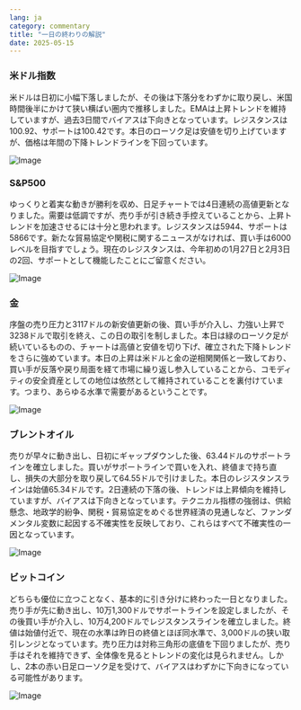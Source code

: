 ```yaml
---
lang: ja
category: commentary
title: "一日の終わりの解説"
date: 2025-05-15
---
```


### 米ドル指数

米ドルは日初に小幅下落しましたが、その後は下落分をわずかに取り戻し、米国時間後半にかけて狭い横ばい圏内で推移しました。EMAは上昇トレンドを維持していますが、過去3日間でバイアスは下向きとなっています。レジスタンスは100.92、サポートは100.42です。本日のローソク足は安値を切り上げていますが、価格は年間の下降トレンドラインを下回っています。

![Image](https://markleighedu.github.io/img/May-2025/15-May-2025/usdindex.jpg)

### S&P500

ゆっくりと着実な動きが勝利を収め、日足チャートでは4日連続の高値更新となりました。需要は低調ですが、売り手が引き続き手控えていることから、上昇トレンドを加速させるには十分と思われます。レジスタンスは5944、サポートは5866です。新たな貿易協定や関税に関するニュースがなければ、買い手は6000レベルを目指すでしょう。現在のレジスタンスは、今年初めの1月27日と2月3日の2回、サポートとして機能したことにご留意ください。

![Image](https://markleighedu.github.io/img/May-2025/15-May-2025/sp500.jpg)

### 金

序盤の売り圧力と3117ドルの新安値更新の後、買い手が介入し、力強い上昇で3238ドルで取引を終え、この日の取引を制しました。本日は緑のローソク足が続いているものの、チャートは高値と安値を切り下げ、確立された下降トレンドをさらに強めています。本日の上昇は米ドルと金の逆相関関係と一致しており、買い手が反落や戻り局面を経て市場に繰り返し参入していることから、コモディティの安全資産としての地位は依然として維持されていることを裏付けています。つまり、あらゆる水準で需要があるということです。

![Image](https://markleighedu.github.io/img/May-2025/15-May-2025/gold.jpg)

### ブレントオイル

売りが早々に動き出し、日初にギャップダウンした後、63.44ドルのサポートラインを確立しました。買いがサポートラインで買いを入れ、終値まで持ち直し、損失の大部分を取り戻して64.55ドルで引けました。本日のレジスタンスラインは始値65.34ドルです。2日連続の下落の後、トレンドは上昇傾向を維持していますが、バイアスは下向きとなっています。テクニカル指標の強弱は、供給懸念、地政学的紛争、関税・貿易協定をめぐる世界経済の見通しなど、ファンダメンタル変数に起因する不確実性を反映しており、これらはすべて不確実性の一因となっています。

![Image](https://markleighedu.github.io/img/May-2025/15-May-2025/brentoil.jpg)

### ビットコイン

どちらも優位に立つことなく、基本的に引き分けに終わった一日となりました。売り手が先に動き出し、10万1,300ドルでサポートラインを設定しましたが、その後買い手が介入し、10万4,200ドルでレジスタンスラインを確立しました。終値は始値付近で、現在の水準は昨日の終値とほぼ同水準で、3,000ドルの狭い取引レンジとなっています。売り圧力は対称三角形の底値を下回りましたが、売り手はそれを維持できず、全体像を見るとトレンドの変化は見られません。しかし、2本の赤い日足ローソク足を受けて、バイアスはわずかに下向きになっている可能性があります。

![Image](https://markleighedu.github.io/img/May-2025/15-May-2025/bitcoin.jpg)

